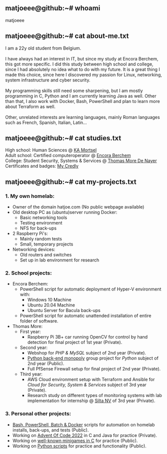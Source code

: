 ## matjoeee@github:~# whoami
matjoeee

## matjoeee@github:~# cat about-me.txt
I am a 22y old student from Belgium. <br><br>
I have always had an interest in IT, but since my study at Encora Berchem, this got more specific. I did this study between high school and college, since I had absolutely no idea what to do with my future. It is a great thing I made this choice, since here I discovered my passion for Linux, networking, system infrastructure and cyber security. <br><br>
My programming skills still need some sharpening, but I am mostly programming in C, Python and I am currently learning Java as well. Other than that, I also work with Docker, Bash, PowerShell and plan to learn more about Terraform as well.<br><br>
Other, unrelated interests are learning languages, mainly Roman languages such as French, Spanish, Italian, Latin...

## matjoeee@github:~# cat studies.txt
High school: Human Sciences @ [KA Mortsel](https://www.kamortsel.be/) <br>
Adult school: Certified computeroperator @ [Encora Berchem](https://cvoencora.stedelijkonderwijs.be/) <br>
College: Student Security, Systems & Services @ [Thomas More De Nayer](https://thomasmore.be/nl/campus-de-nayer) <br>
Certificates and badges: [My Credly](https://www.credly.com/users/matthew-wuyts)

## matjoeee@github:~# cat my-projects.txt
### 1. My own homelab:
- Owner of the domain hatjoe.com (No public webpage available)
- Old desktop PC as (ubuntu)server running Docker:
  - Basic networking tools
  - Testing environment
  - NFS for back-ups
- 2 Raspberry Pi's:
  - Mainly random tests
  - Small, temporary projects
- Networking devices:
  - Old routers and switches
  - Set up in lab environment for research <br>
### 2. School projects:
- Encora Berchem:
  - PowerShell script for automatic deployment of Hyper-V environment with:
    - Windows 10 Machine
    - Ubuntu 20.04 Machine
    - Ubuntu Server for Bacula back-ups
  - PowerShell script for automatic unattended installation of entire folder of software.
- Thomas More:
  - First year:
    - Raspberry Pi 3B+ car running OpenCV for control by hand detection for final project of 1st year (Private).
  - Second year:
    - Webshop for *PHP & MySQL* subject of 2nd year (Private).
    - [Python back-end monopoly](https://github.com/Python-Project-Thomas-More-year-2/backend-flask-Python-Project-Thomas-More-year-2) group project for *Python* subject of 2nd year (Public). 
    - Full PfSense Firewall setup for final project of 2nd year (Private).
  - Third year:
    - AWS Cloud environment setup with Terraform and Ansible for *Cloud for Security, System & Services* subject of 3rd year (Private).
    - Research study on different types of monitoring systems with lab implementation for internship @ [Silta NV](https://silta-ict.be/) of 3rd year (Private). <br>
### 3. Personal other projects:
- [Bash, PowerShell, Batch & Docker](https://github.com/matjoeee/Scripting) scripts for automation on homelab installs, back-ups, and tests (Public).
- Working on [Advent Of Code 2022](https://adventofcode.com/2022) in C and Java for practice (Private).
- Working on [well-known minigames in C](https://github.com/matjoeee/C-Minigames) for practice (Public).
- Working on [Python scripts](https://github.com/matjoeee/Python-Scripts) for practice and functionality (Public).
